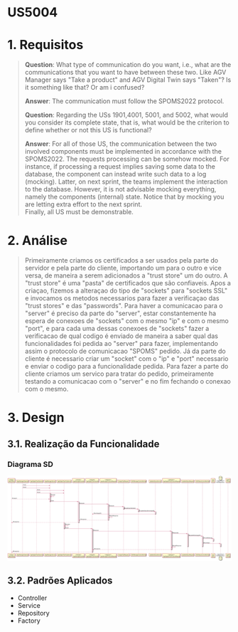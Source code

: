 US5004
=======================================


# 1. Requisitos

> **Question**: What type of communication do you want, i.e., what are the communications that you want to have between these two. Like AGV Manager says "Take a product" and AGV Digital Twin says "Taken"? Is it something like that? Or am i confused?
>
> **Answer**: 
>The communication must follow the SPOMS2022 protocol. 
>
> **Question**: Regarding the USs 1901,4001, 5001, and 5002, what would you consider its complete state, that is, what would be the criterion to define whether or not this US is functional?
>
> **Answer**: 
>For all of those US, the communication between the two involved components must be implemented in accordance with the SPOMS2022. The requests processing can be somehow mocked. For instance, if processing a request implies saving some data to the database, the component can instead write such data to a log (mocking). Latter, on next sprint, the teams implement the interaction to the database.
>However, it is not advisable mocking everything, namely the components (internal) state. Notice that by mocking you are letting extra effort to the next sprint.   
>Finally, all US must be demonstrable.

# 2. Análise

> Primeiramente criamos os certificados a ser usados pela parte do servidor e pela parte do cliente, importando um para o outro e vice versa, de maneira a serem adicionados a 
"trust store" um do outro. A "trust store" é uma "pasta" de certificados que são confiaveis. 
Apos a criaçao, fizemos a alteraçao do tipo de "sockets" para "sockets SSL" e invocamos os metodos necessarios para fazer a verificaçao das "trust stores" e das "passwords".
Para haver a comunicacao para o "server" é preciso da parte do "server", estar constantemente ha espera de conexoes de "sockets" com o mesmo "ip" e com o mesmo "port", e para cada 
uma dessas conexoes de "sockets" fazer a verificacao de qual codigo é enviado de maneira a saber qual das funcionalidades foi pedida ao "server" para fazer, implementando assim
o protocolo de comunicacao "SPOMS" pedido. Já da parte do cliente é necessario criar um "socket" com o "ip" e "port" necessario e enviar o codigo para a funcionalidade pedida.
Para fazer a parte do cliente criamos um servico para tratar do pedido, primeiramente testando a comunicacao com o "server" e no fim fechando o conexao com o mesmo.

# 3. Design

## 3.1. Realização da Funcionalidade

### Diagrama SD
![US5004_SD](US5004_SD.svg)

## 3.2. Padrões Aplicados
- Controller
- Service
- Repository
- Factory